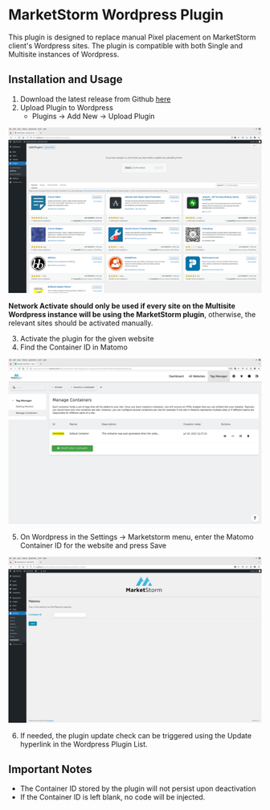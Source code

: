 # MarketStorm Wordpress Plugin

This plugin is designed to replace manual Pixel placement on MarketStorm client's Wordpress sites. The plugin is compatible with both Single and Multisite instances of Wordpress.
## Installation and Usage

1) Download the latest release from Github [here](https://github.com/marketstorm-ai/wordpress-plugin/releases/latest)
2) Upload Plugin to Wordpress
   - Plugins -> Add New -> Upload Plugin

![Wordpress Plugin Upload](/docs/wordpress_upload.png)

**Network Activate should only be used if every site on the Multisite Wordpress instance will be using the MarketStorm plugin**, otherwise, the relevant sites should be activated manually.

3) Activate the plugin for the given website
4) Find the Container ID in Matomo

![Matomo Container ID](/docs/container_id.png)

5) On Wordpress in the Settings -> Marketstorm menu, enter the Matomo Container ID for the website and press Save

![Wordpress Settings](/docs/wordpress_settings.png)

6) If needed, the plugin update check can be triggered using the Update hyperlink in the Wordpress Plugin List.

## Important Notes
- The Container ID stored by the plugin will not persist upon deactivation
- If the Container ID is left blank, no code will be injected.
